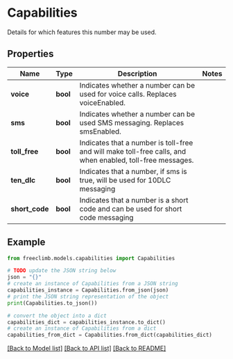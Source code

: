 # Capabilities

Details for which features this number may be used.

## Properties

Name | Type | Description | Notes
------------ | ------------- | ------------- | -------------
**voice** | **bool** | Indicates whether a number can be used for voice calls. Replaces voiceEnabled. | 
**sms** | **bool** | Indicates whether a number can be used SMS messaging. Replaces smsEnabled. | 
**toll_free** | **bool** | Indicates that a number is toll-free and will make toll-free calls, and when enabled, toll-free messages. | 
**ten_dlc** | **bool** | Indicates that a number, if sms is true, will be used for 10DLC messaging | 
**short_code** | **bool** | Indicates that a number is a short code and can be used for short code messaging | 

## Example

```python
from freeclimb.models.capabilities import Capabilities

# TODO update the JSON string below
json = "{}"
# create an instance of Capabilities from a JSON string
capabilities_instance = Capabilities.from_json(json)
# print the JSON string representation of the object
print(Capabilities.to_json())

# convert the object into a dict
capabilities_dict = capabilities_instance.to_dict()
# create an instance of Capabilities from a dict
capabilities_from_dict = Capabilities.from_dict(capabilities_dict)
```
[[Back to Model list]](../README.md#documentation-for-models) [[Back to API list]](../README.md#documentation-for-api-endpoints) [[Back to README]](../README.md)


